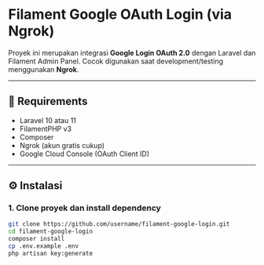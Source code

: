 # Filament Google OAuth Login (via Ngrok)

Proyek ini merupakan integrasi **Google Login OAuth 2.0** dengan Laravel dan Filament Admin Panel. Cocok digunakan saat development/testing menggunakan **Ngrok**.

---

## 🔧 Requirements

- Laravel 10 atau 11
- FilamentPHP v3
- Composer
- Ngrok (akun gratis cukup)
- Google Cloud Console (OAuth Client ID)

---

## ⚙️ Instalasi

### 1. Clone proyek dan install dependency

```bash
git clone https://github.com/username/filament-google-login.git
cd filament-google-login
composer install
cp .env.example .env
php artisan key:generate
